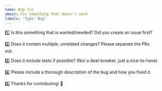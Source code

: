 ```yaml
---
name: Bug fix
about: Fix something that doesn't work
labels: 'Type: Bug'
---
```


1️⃣ Is this something that is wanted/needed? Did you create an issue first?

2️⃣ Does it contain multiple, unrelated changes? Please separate the PRs out.

3️⃣ Does it include tests if possible? (Not a deal-breaker, just a nice-to-have)

4️⃣ Please include a thorough description of the bug and how you fixed it.

5️⃣ Thanks for contributing! 🙌
